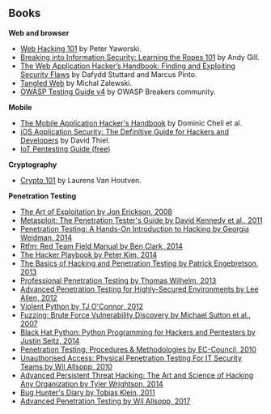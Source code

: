 ## Books
**Web and browser**
- [Web Hacking 101](https://leanpub.com/web-hacking-101) by Peter Yaworski.
- [Breaking into Information Security: Learning the Ropes 101](https://leanpub.com/ltr101-breaking-into-infosec) by Andy Gill.
- [The Web Application Hacker’s Handbook: Finding and Exploiting Security Flaws](https://www.amazon.com/Web-Application-Hackers-Handbook-Exploiting/dp/1118026470/) by Dafydd Stuttard and Marcus Pinto.
- [Tangled Web](https://www.nostarch.com/tangledweb) by Michal Zalewski.
- [OWASP Testing Guide v4](https://www.owasp.org/images/1/19/OTGv4.pdf) by OWASP Breakers community.

**Mobile**
- [The Mobile Application Hacker's Handbook](https://www.amazon.com/Mobile-Application-Hackers-Handbook/dp/1118958500) by Dominic Chell et al.
- [iOS Application Security: The Definitive Guide for Hackers and Developers](https://www.nostarch.com/iossecurity) by David Thiel.
- [IoT Pentesting Guide (free)](https://www.gitbook.com/book/adi0x901/iot-pentesting-guide/details)

**Cryptography**
- [Crypto 101](https://www.crypto101.io/) by Laurens Van Houtven.

**Penetration Testing**
- [The Art of Exploitation by Jon Erickson, 2008](https://www.nostarch.com/hacking2.htm)
- [Metasploit: The Penetration Tester's Guide by David Kennedy et al., 2011](https://www.nostarch.com/metasploit)
- [Penetration Testing: A Hands-On Introduction to Hacking by Georgia Weidman, 2014](https://www.nostarch.com/pentesting)
- [Rtfm: Red Team Field Manual by Ben Clark, 2014](http://www.amazon.com/Rtfm-Red-Team-Field-Manual/dp/1494295504/)
- [The Hacker Playbook by Peter Kim, 2014](http://www.amazon.com/The-Hacker-Playbook-Practical-Penetration/dp/1494932636/)
- [The Basics of Hacking and Penetration Testing by Patrick Engebretson, 2013](https://www.elsevier.com/books/the-basics-of-hacking-and-penetration-testing/engebretson/978-1-59749-655-1)
- [Professional Penetration Testing by Thomas Wilhelm, 2013](https://www.elsevier.com/books/professional-penetration-testing/wilhelm/978-1-59749-993-4)
- [Advanced Penetration Testing for Highly-Secured Environments by Lee Allen, 2012](http://www.packtpub.com/networking-and-servers/advanced-penetration-testing-highly-secured-environments-ultimate-security-gu)
- [Violent Python by TJ O'Connor, 2012](https://www.elsevier.com/books/violent-python/unknown/978-1-59749-957-6)
- [Fuzzing: Brute Force Vulnerability Discovery by Michael Sutton et al., 2007](http://www.fuzzing.org/)
- [Black Hat Python: Python Programming for Hackers and Pentesters by Justin Seitz, 2014](http://www.amazon.com/Black-Hat-Python-Programming-Pentesters/dp/1593275900)
- [Penetration Testing: Procedures & Methodologies by EC-Council, 2010](http://www.amazon.com/Penetration-Testing-Procedures-Methodologies-EC-Council/dp/1435483677)
- [Unauthorised Access: Physical Penetration Testing For IT Security Teams by Wil Allsopp, 2010](http://www.amazon.com/Unauthorised-Access-Physical-Penetration-Security-ebook/dp/B005DIAPKE)
- [Advanced Persistent Threat Hacking: The Art and Science of Hacking Any Organization by Tyler Wrightson, 2014](http://www.amazon.com/Advanced-Persistent-Threat-Hacking-Organization/dp/0071828362)
- [Bug Hunter's Diary by Tobias Klein, 2011](https://www.nostarch.com/bughunter)
- [Advanced Penetration Testing by Wil Allsopp, 2017](https://www.amazon.com/Advanced-Penetration-Testing-Hacking-Networks/dp/1119367689/)
